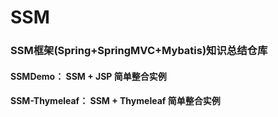 # SSM
### SSM框架(Spring+SpringMVC+Mybatis)知识总结仓库

#### SSMDemo： SSM + JSP 简单整合实例

#### SSM-Thymeleaf： SSM + Thymeleaf 简单整合实例
